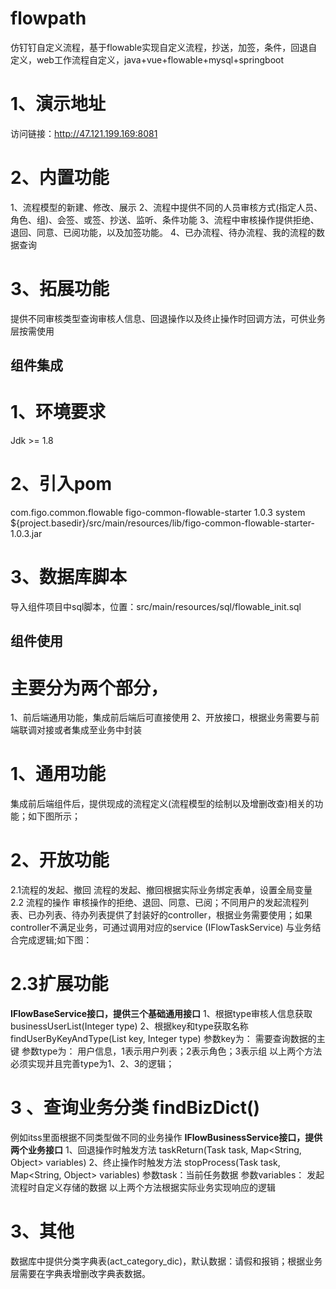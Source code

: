# flowpath
仿钉钉自定义流程，基于flowable实现自定义流程，抄送，加签，条件，回退自定义，web工作流程自定义，java+vue+flowable+mysql+springboot

# 1、演示地址
访问链接：http://47.121.199.169:8081

# 2、内置功能
  1、流程模型的新建、修改、展示
  2、流程中提供不同的人员审核方式(指定人员、角色、组)、会签、或签、抄送、监听、条件功能
  3、流程中审核操作提供拒绝、退回、同意、已阅功能，以及加签功能。
  4、已办流程、待办流程、我的流程的数据查询
# 3、拓展功能
提供不同审核类型查询审核人信息、回退操作以及终止操作时回调方法，可供业务层按需使用



## 组件集成
# 1、环境要求
Jdk >= 1.8


# 2、引入pom
<dependency>
    <groupId>com.figo.common.flowable</groupId>
    <artifactId>figo-common-flowable-starter</artifactId>
    <version>1.0.3</version>
    <scope>system</scope>
    <systemPath>${project.basedir}/src/main/resources/lib/figo-common-flowable-starter-1.0.3.jar</systemPath>
</dependency>

# 3、数据库脚本
导入组件项目中sql脚本，位置：src/main/resources/sql/flowable_init.sql

##  组件使用
# 主要分为两个部分，
1、前后端通用功能，集成前后端后可直接使用
2、开放接口，根据业务需要与前端联调对接或者集成至业务中封装

# 1、通用功能
集成前后端组件后，提供现成的流程定义(流程模型的绘制以及增删改查)相关的功能；如下图所示；


# 2、开放功能
2.1流程的发起、撤回
流程的发起、撤回根据实际业务绑定表单，设置全局变量
2.2 流程的操作
审核操作的拒绝、退回、同意、已阅；不同用户的发起流程列表、已办列表、待办列表提供了封装好的controller，根据业务需要使用；如果controller不满足业务，可通过调用对应的service (IFlowTaskService) 与业务结合完成逻辑;如下图：


# 2.3扩展功能
**IFlowBaseService接口，提供三个基础通用接口**
1、根据type审核人信息获取 businessUserList(Integer type)
2、根据key和type获取名称 findUserByKeyAndType(List<String> key, Integer type)
参数key为：   需要查询数据的主键
参数type为：  用户信息，1表示用户列表；2表示角色；3表示组
以上两个方法必须实现并且完善type为1、2、3的逻辑；

# 3 、查询业务分类 findBizDict()
例如itss里面根据不同类型做不同的业务操作
**IFlowBusinessService接口，提供两个业务接口**
1、回退操作时触发方法 taskReturn(Task task, Map<String, Object> variables)
2、终止操作时触发方法 stopProcess(Task task, Map<String, Object> variables)
参数task：当前任务数据 
参数variables： 发起流程时自定义存储的数据
以上两个方法根据实际业务实现响应的逻辑

# 3、其他
数据库中提供分类字典表(act_category_dic)，默认数据：请假和报销；根据业务层需要在字典表增删改字典表数据。


